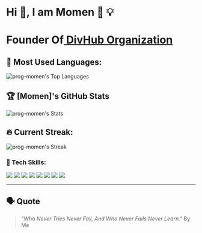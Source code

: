 # Hi 👋, I am Momen 🚀 💡
<h1><b>Founder Of</b><a href="https://github.com/DivHub-org" target="_blank"> DivHub Organization</a> </h1>

## 🚀 Most Used Languages:
![prog-momen's Top Languages](https://github-readme-stats.vercel.app/api/top-langs/?username=prog-momen&theme=vue-dark&show_icons=true&hide_border=true&layout=compact)
## 🏆 [Momen]'s GitHub Stats
![prog-momen's Stats](https://github-readme-stats.vercel.app/api?username=prog-momen&theme=vue-dark&show_icons=true&hide_border=true&count_private=true)
## 🔥 Current Streak:

![prog-momen's Streak](https://github-readme-streak-stats.herokuapp.com/?user=prog-momen&theme=vue-dark&hide_border=true)

### 🔧 Tech Skills:
<p align="left">
  <img src="https://img.shields.io/badge/Windows-0078D6?style=flat&logo=windows&logoColor=white" />
  <img src="https://img.shields.io/badge/VS%20Code-0078D4.svg?style=flat&logo=visual-studio-code&logoColor=white" />
  <img src="https://img.shields.io/badge/Git-F05032.svg?style=flat&logo=git&logoColor=white" />
  <img src="https://img.shields.io/badge/HTML-E34F26.svg?style=flat&logo=html5&logoColor=white" />
  <img src="https://img.shields.io/badge/CSS-1572B6.svg?style=flat&logo=css3&logoColor=white" />
  <img src="https://img.shields.io/badge/JavaScript-F7DF1E.svg?style=flat&logo=javascript&logoColor=black" />
  <img src="https://img.shields.io/badge/React-61DAFB.svg?style=flat&logo=react&logoColor=black" />
  <img src="https://img.shields.io/badge/React-61DAFB.svg?style=flat&logo=sql&logoColor=black" />
</p>

---

## 🗣 Quote
> *"Who Never Tries Never Fail, And Who Never Fails Never Learn."*
By Me
